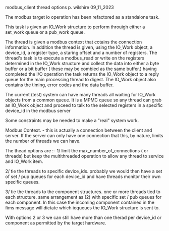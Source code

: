 modbus_client thread options
p. wilshire 
09_11_2023


The modbus target io operation has been refactored as a  standalone task.

This task is given an IO_Work structure to perform throuigh either  a set_work queue or a pub_work queue.

The thread is given a modbus context that cotains the connection information.
In addition the thread is given, using the IO_Work object, a device_id, a register type, a staring offset and a number of registers.
The thread's task is to execute a modbus_read or write on the registers determined in the IO_Work structure and collect the data into either  a byte buffer or a bit buffer ( these may be combied as the same buffer.)
having completed the I/O operation the task returns the IO_Work object to a reply queue for the main processing thread to digest.
The IO_Work object also contains the timing, error codes and the data buffer.


The current (test) system can have many threads all waiting for IO_Work objects from a common queue.
It is a MPMC queue so any thread can grab an IO_Work object and proceed to talk to the selected registers in a specific device_id in the modbus server

Some constraints may be needed to make a "real" system work.

Modbus Context. 
    - this is actually a connection between the client and server.
If the server can only have one connection that this, by nature, limits the number of threads we can have.  

The thead options are :-
1/ limit the max_number_of_connections ( or threads) but keep the multithreaded operation to allow any thread to service and IO_Work item.

2/ tie the  threads to specific device_ids.
    probably we would then have a set of set / pup queues for each device_id and have threads monitor their own specific queues.

3/ tie the threads to the component structures.
    one or more threads tied to each structure.
    same arrangement as (2) with specific set / pub queues for each component.
    In this case the incoming component contained in the fims message will dictate which ioqueues the IO_Work structure is sent to.


With options 2 or 3 we can still have more than one therad per device_id or component as permitted by the target hardware.



